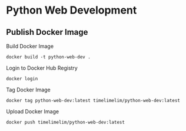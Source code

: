 # Python Web Development

## Publish Docker Image

Build Docker Image

```shell
docker build -t python-web-dev .
```

Login to Docker Hub Registry

```shell
docker login
```

Tag Docker Image

```shell
docker tag python-web-dev:latest timelimelim/python-web-dev:latest
```

Upload Docker Image

```shell
docker push timelimelim/python-web-dev:latest
```

